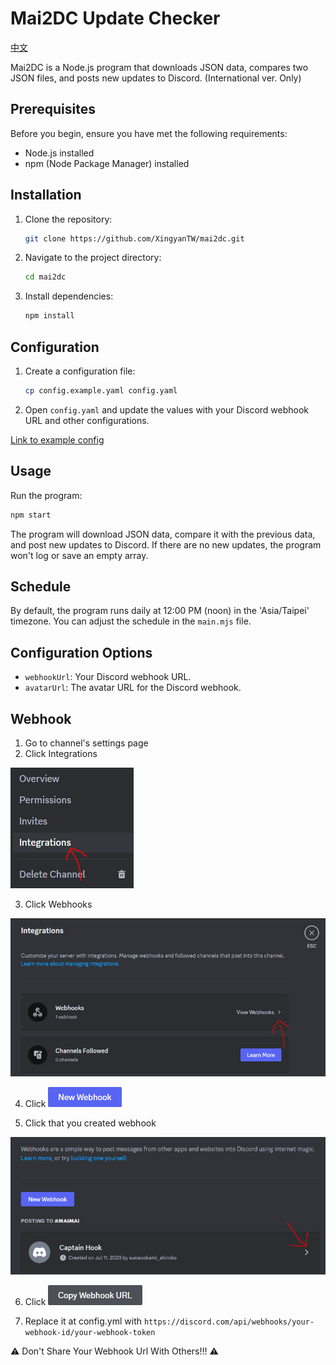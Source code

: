 # Mai2DC Update Checker
[中文](https://github.com/XingYanTW/mai2dc/blob/main/docs/README_ZH.md)

Mai2DC is a Node.js program that downloads JSON data, compares two JSON files, and posts new updates to Discord.
(International ver. Only)

## Prerequisites

Before you begin, ensure you have met the following requirements:

- Node.js installed
- npm (Node Package Manager) installed

## Installation

1. Clone the repository:

   ```bash
   git clone https://github.com/XingyanTW/mai2dc.git
   ```

2. Navigate to the project directory:

   ```bash
   cd mai2dc
   ```

3. Install dependencies:

   ```bash
   npm install
   ```

## Configuration

1. Create a configuration file:

   ```bash
   cp config.example.yaml config.yaml
   ```

2. Open `config.yaml` and update the values with your Discord webhook URL and other configurations.
   
[Link to example config](https://github.com/XingYanTW/mai2dc/blob/main/src/config.example.yml)

## Usage

Run the program:

```bash
npm start
```

The program will download JSON data, compare it with the previous data, and post new updates to Discord. If there are no new updates, the program won't log or save an empty array.

## Schedule

By default, the program runs daily at 12:00 PM (noon) in the 'Asia/Taipei' timezone. You can adjust the schedule in the `main.mjs` file.

## Configuration Options

- `webhookUrl`: Your Discord webhook URL.
- `avatarUrl`: The avatar URL for the Discord webhook.

## Webhook

1. Go to channel's settings page
2. Click Integrations 

![](https://github.com/XingYanTW/mai2dc/blob/main/docs/webhook-1.png?raw=true)

3. Click Webhooks

![](https://github.com/XingYanTW/mai2dc/blob/main/docs/webhook-2.png?raw=true)

4. Click ![](https://github.com/XingYanTW/mai2dc/blob/main/docs/Webhook-3.png?raw=true)


5. Click that you created webhook

![](https://github.com/XingYanTW/mai2dc/blob/main/docs/Webhook-4.png?raw=true)

6. Click ![](https://github.com/XingYanTW/mai2dc/blob/main/docs/Webhook-5.png?raw=true)


7. Replace it at config.yml with `https://discord.com/api/webhooks/your-webhook-id/your-webhook-token`

⚠ Don't Share Your Webhook Url With Others!!! ⚠
